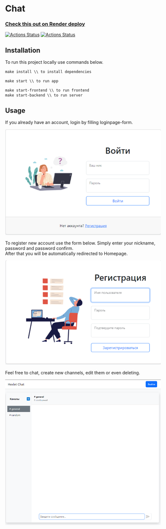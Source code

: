 # Chat

### [Check this out on Render deploy](https://frontend-project-12-production-b37b.up.railway.app/)

[![Actions Status](https://github.com/KirillTheStranger/frontend-project-12/actions/workflows/hexlet-check.yml/badge.svg)](https://github.com/KirillTheStranger/frontend-project-12/actions) [![Actions Status](https://github.com/KirillTheStranger/frontend-project-12/actions/workflows/eslint-check.yml/badge.svg)](https://github.com/KirillTheStranger/frontend-project-12/actions)

## Installation

To run this project locally use commands below.

```
make install \\ to install dependencies
```

```
make start \\ to run app
```

```
make start-frontend \\ to run frontend
make start-backend \\ to run server
```

## Usage

If you already have an account, login by filling loginpage-form.

![login.png](frontend/public/login.png)

To register new account use the form below. Simply enter your nickname, password and password confirm. <br>After that you will be automatically redirected to Homepage.

![signup.png](frontend/public/signup.png)

Feel free to chat, create new channels, edit them or even deleting.

![home.png](frontend/public/home.png)
